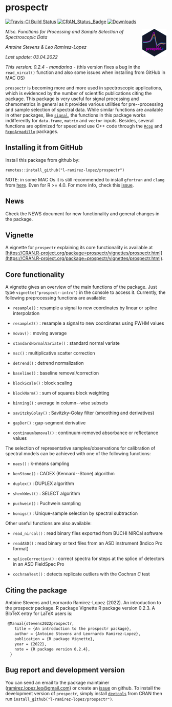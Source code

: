 # prospectr

[![Travis-CI Build Status](https://travis-ci.org/l-ramirez-lopez/prospectr.svg?branch=master)](https://travis-ci.org/l-ramirez-lopez/prospectr/)
[![CRAN_Status_Badge](http://www.r-pkg.org/badges/version/prospectr)](https://CRAN.R-project.org/package=prospectr)
[![Downloads](https://cranlogs.r-pkg.org/badges/prospectr)](https://cranlogs.r-pkg.org/badges/prospectr)

<img align="right" src="./man/figures/logo.png" width="15%">

<!-- badges: end -->

<em><p align="left"> Misc. Functions for Processing and Sample Selection of Spectroscopic Data </p></em>
_Antoine Stevens & Leo Ramirez-Lopez_

_Last update: 03.04.2022_

_This version: 0.2.4 - mandarina -_ (this version fixes a bug in the 
`read_nircal()` function and also some issues when installing from GitHub in MAC 
OS)

`prospectr` is becoming more and more used in spectroscopic applications, which 
is evidenced by the number of scientific publications citing the package. 
This package is very useful for signal processing and chemometrics in general as 
it provides various utilities for pre--processing and sample selection 
of spectral data. While similar functions are available in other packages, like 
[`signal`](https://CRAN.R-project.org/package=signal), the 
functions in this package works indifferently for `data.frame`, `matrix` and 
`vector` inputs. Besides, several functions are optimized for speed and use 
C++ code through the [`Rcpp`](https://CRAN.R-project.org/package=Rcpp) 
and [`RcppArmadillo`](https://CRAN.R-project.org/package=RcppArmadillo)
packages.

## Installing it from GitHub

Install this package from github by:

```
remotes::install_github("l-ramirez-lopez/prospectr")
```
NOTE: in some MAC Os it is still recommended to install `gfortran` and `clang`
from [here](https://cran.r-project.org/bin/macosx/tools/). Even for R >= 4.0. 
For more info, check this [issue](https://github.com/tidyverts/fable/issues/193).  


## News

Check the NEWS document for new functionality and general changes in the package.


## Vignette

A vignette for `prospectr` explaining its core functionality is available at [https://CRAN.R-project.org/package=prospectr/vignettes/prospectr.html](https://CRAN.R-project.org/package=prospectr/vignettes/prospectr.html).


## Core functionality

A vignette gives an overview of the main functions of the package. Just
type `vignette("prospectr-intro")` in the console to access it. Currently, the
following preprocessing functions are available:

- `resample()`              : resample a signal to new coordinates by linear or spline interpolation

- `resample2()`             : resample a signal to new coordinates using FWHM values

- `movav()`                 : moving average

- `standardNormalVariate()` : standard normal variate

- `msc()`                   : multiplicative scatter correction

- `detrend()`               : detrend normalization

- `baseline()`              : baseline removal/correction

- `blockScale()`            : block scaling

- `blockNorm()`             : sum of squares block weighting

- `binning()`               : average in column--wise subsets

- `savitzkyGolay()`         : Savitzky-Golay filter (smoothing and derivatives)                      

- `gapDer()`                : gap-segment derivative

- `continuumRemoval()`      : continuum-removed absorbance or reflectance values

The selection of representative samples/observations for calibration of spectral
models can be achieved with one of the following functions:

- `naes()`      : k-means sampling

- `kenStone()`  : CADEX (Kennard--Stone) algorithm

- `duplex()`    : DUPLEX algorithm

- `shenkWest()` : SELECT algorithm

- `puchwein()`  : Puchwein sampling

- `honigs()`    : Unique-sample selection by spectral subtraction

Other useful functions are also available:


- `read_nircal()`      : read binary files exported from BUCHI NIRCal software

- `readASD()`          : read binary or text files from an ASD instrument (Indico Pro format)         

- `spliceCorrection()` : correct spectra for steps at the splice of detectors in an ASD FieldSpec Pro

- `cochranTest()`      : detects replicate outliers with the Cochran _C_ test

## Citing the package
Antoine Stevens and Leornardo Ramirez-Lopez (2022). An introduction to the prospectr package. R package
Vignette R package version 0.2.3.
A BibTeX entry for LaTeX users is:

```
 @Manual{stevens2022prospectr,
    title = {An introduction to the prospectr package},
    author = {Antoine Stevens and Leornardo Ramirez-Lopez},
    publication = {R package Vignette},
    year = {2022},
    note = {R package version 0.2.4},
  }
```
## Bug report and development version

You can send an email to the package maintainer (<ramirez.lopez.leo@gmail.com>) 
or create an [issue](https://github.com/l-ramirez-lopez/prospectr/issues) on github.
To install the development version of `prospectr`, simply install [`devtools`](https://CRAN.R-project.org/package=devtools) from
CRAN then run `install_github("l-ramirez-lopez/prospectr")`.
